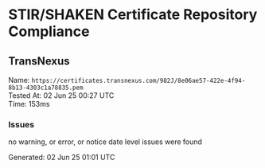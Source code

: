 # STIR/SHAKEN Certificate Repository Compliance

## TransNexus

Name: `https://certificates.transnexus.com/982J/8e06ae57-422e-4f94-8b13-4303c1a78835.pem`\
Tested At: 02 Jun 25 00:27 UTC\
Time: 153ms

### Issues

no warning, or error, or notice date level issues were found

Generated: 02 Jun 25 01:01 UTC